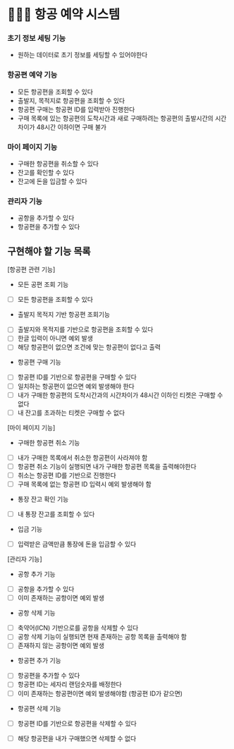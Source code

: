 # 👨🏻‍💻 항공 예약 시스템

### 초기 정보 세팅 기능
 - 원하는 데이터로 초기 정보를 세팅할 수 있어야한다

### 항공편 예약 기능
 - 모든 항공편을 조회할 수 있다
 - 출발지, 목적지로 항공편을 조회할 수 있다
 - 항공편 구매는 항공편 ID를 입력받아 진행한다
 - 구매 목록에 있는 항공편의 도착시간과 새로 구매하려는 항공편의 출발시간의 시간 차이가 48시간 이하이면 구매 불가
 
### 마이 페이지 기능
 - 구매한 항공편을 취소할 수 있다
 - 잔고를 확인할 수 있다
 - 잔고에 돈을 입금할 수 있다
 
### 관리자 기능
 - 공항을 추가할 수 있다
 - 항공편을 추가할 수 있다


## 구현해야 할 기능 목록
[항공편 관련 기능]
- 모든 공편 조회 기능
 - [ ] 모든 항공편을 조회할 수 있다
 
- 출발지 목적지 기반 항공편 조회기능
 - [ ] 출발지와 목적지를 기반으로 항공편을 조회할 수 있다
 - [ ] 한글 입력이 아니면 예외 발생
 - [ ] 해당 항공편이 없으면 조건에 맞는 항공편이 없다고 출력
 
- 항공편 구매 기능
 - [ ] 항공편 ID를 기반으로 항공편을 구매할 수 있다
 - [ ] 일치하는 항공편이 없으면 예외 발생해야 한다
 - [ ] 내가 구매한 항공편의 도착시간과의 시간차이가 48시간 이하인 티켓은 구매할 수 없다
 - [ ] 내 잔고를 초과하는 티켓은 구매할 수 없다
 
[마이 페이지 기능]
- 구매한 항공편 취소 기능
 - [ ] 내가 구매한 목록에서 취소한 항공편이 사라져야 함
 - [ ] 항공편 취소 기능이 실행되면 내가 구매한 항공편 목록을 출력해야한다
 - [ ] 취소는 항공편 ID를 기반으로 진행한다
 - [ ] 구매 목록에 없는 항공편 ID 입력시 예외 발생해야 함

- 통장 잔고 확인 기능
 - [ ] 내 통장 잔고를 조회할 수 있다

- 입금 기능
 - [ ] 입력받은 금액만큼 통장에 돈을 입금할 수 있다
 
[관리자 기능]
- 공항 추가 기능
 - [ ] 공항을 추가할 수 있다 
 - [ ] 이미 존재하는 공항이면 예외 발생

- 공항 삭제 기능
 - [ ] 축약어(ICN) 기반으로를 공항을 삭제할 수 있다
 - [ ] 공항 삭제 기능이 실행되면 현재 존재하는 공항 목록을 출력해야 함
 - [ ] 존재하지 않는 공항이면 예외 발생

- 항공편 추가 기능
 - [ ] 항공편을 추가할 수 있다
 - [ ] 항공편 ID는 세자리 랜덤숫자를 배정한다
 - [ ] 이미 존재하는 항공편이면 예외 발생해야함 (항공편 ID가 같으면)

- 항공편 삭제 기능
 - [ ] 항공편 ID를 기반으로 항공편을 삭제할 수 있다
 - [ ] 해당 항공편을 내가 구매했으면 삭제할 수 없다
 
 


 
